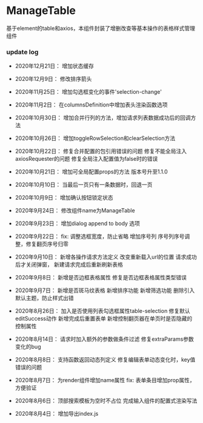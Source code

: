 # ManageTable
基于element的table和axios，本组件封装了增删改查等基本操作的表格样式管理组件

### update log
* 2020年12月21日：
增加状态缓存

* 2020年12月9日：
修改排序箭头

* 2020年11月25日：
增加勾选框变化的事件'selection-change'

* 2020年11月2日：
在columnsDefinition中增加表头渲染函数选项

* 2020年10月30日：
增加合并行列的方法，增加请求列表数据成功后的回调方法

* 2020年10月26日：
增加toggleRowSelection和clearSelection方法

* 2020年10月22日：
修复合并配置的包引用错误的问题
修复不能全局注入axiosRequester的问题
修复全局注入配置值为false时的错误

* 2020年10月21日：
增加可全局配置props的方法
版本号升至1.1.0

* 2020年10月10日：
当最后一页只有一条数据时，回退一页

* 2020年10月9日：
增加确认按钮锁定状态

* 2020年9月24日：
修改组件name为ManageTable

* 2020年9月23日：
增加dialog append to body 选项

* 2020年9月22日：
fix: 调整选框宽度，防止省略
增加序号列
序号列序号调整，修复翻页序号归零

* 2020年9月10日：
新增各操作请求方法定义
改变重新载入url的位置
请求成功后才关闭弹窗， 新建请求完成后重新刷新表格

* 2020年9月8日：
新增是否边框表格属性
修复是否边框表格属性类型错误

* 2020年9月7日：
新增是否斑马纹表格
新增排序功能
新增筛选功能
删除引入默认主题，防止样式出错


* 2020年8月26日：
加入是否使用列表勾选框属性table-selection
修复默认editSuccess动作
新增完成后重置表单
新增控制翻页器在单页时是否隐藏的控制属性

* 2020年8月14日：
请求时加入额外的参数做条件过滤
修复extraParams参数变化的bug

* 2020年8月8日：
支持函数返回动态列定义
修复编辑表单动态变化时，key值错误的问题

* 2020年8月7日：
为render组件增加name属性
fix: 表单条目增加prop属性，方便验证

* 2020年8月6日：
顶部搜索模板为空时不占位
完成输入组件的配置式渲染写法

* 2020年8月4日：
增加导出index.js

